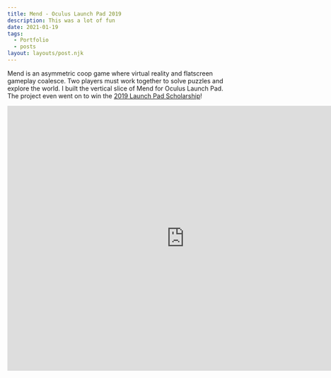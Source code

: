 ```yaml
---
title: Mend - Oculus Launch Pad 2019
description: This was a lot of fun 
date: 2021-01-19
tags:
  - Portfolio
  - posts
layout: layouts/post.njk
---
```


<p>Mend is an asymmetric coop game where virtual reality and flatscreen gameplay coalesce. Two players must work together to solve puzzles and explore the world. I built the vertical slice of Mend for Oculus Launch Pad. The project even went on to win the <a href="https://www.oculus.com/blog/introducing-the-2019-oculus-launch-pad-scholarship-recipients-plus-2020-applications-now-open/" target="blank">2019 Launch Pad Scholarship</a>!</p>

<div class="container">
<p style="text-align: center"><iframe width="800" height="600" src="https://www.youtube.com/watch?v=CKeRf5Wvzjg" frameborder="0" allow="accelerometer; autoplay; clipboard-write; encrypted-media; gyroscope; picture-in-picture" allowfullscreen class="video"></iframe></p></div>
